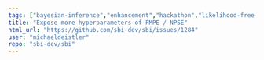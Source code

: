 ```yaml
---
tags: ["bayesian-inference","enhancement","hackathon","likelihood-free-inference","machine-learning","parameter-estimation","performance","pytorch","simulation-based-inference"]
title: "Expose more hyperparameters of FMPE / NPSE"
html_url: "https://github.com/sbi-dev/sbi/issues/1284"
user: "michaeldeistler"
repo: "sbi-dev/sbi"
---
```


